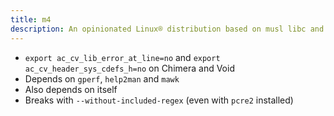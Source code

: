 ```yaml
---
title: m4
description: An opinionated Linux® distribution based on musl libc and toybox
---
```


- `export ac_cv_lib_error_at_line=no` and `export ac_cv_header_sys_cdefs_h=no` on Chimera and Void
- Depends on `gperf`, `help2man` and `mawk`
- Also depends on itself
- Breaks with `--without-included-regex` (even with `pcre2` installed)
